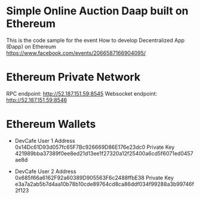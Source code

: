 # Simple Online Auction Daap built on Ethereum

This is the code sample for the event How to develop Decentralized App (Đapp) on Ethereum https://www.facebook.com/events/2066587166904095/


# Ethereum Private Network
RPC endpoint: http://52.187.151.59:8545
Websocket endpoint: http://52.187.151.59:8546

# Ethereum Wallets
* DevCafe User 1
Address 0x14Dc61D93d057fc65F7Bc926669D86E176e23dc0
Private Key 421989bba37389f0ee8ed21d13ee1f27320a12f25400a6cd5f6071ed0457ae8d

* DevCafe User 2
Address 0x685f66a6162F92a60389D905563F6c2488ffbE38
Private Key e3a7a2ab5b7d4aa10b78b10cde89764cd8ca86ddf034f99288a3b99746f2f123

